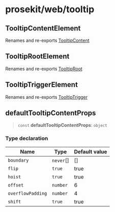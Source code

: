 # prosekit/web/tooltip

<a id="TooltipContentElement" name="TooltipContentElement"></a>

## TooltipContentElement

Renames and re-exports [TooltipContent](../lit/tooltip.md#TooltipContent)

<a id="TooltipRootElement" name="TooltipRootElement"></a>

## TooltipRootElement

Renames and re-exports [TooltipRoot](../lit/tooltip.md#TooltipRoot)

<a id="TooltipTriggerElement" name="TooltipTriggerElement"></a>

## TooltipTriggerElement

Renames and re-exports [TooltipTrigger](../lit/tooltip.md#TooltipTrigger)

<a id="defaultTooltipContentProps" name="defaultTooltipContentProps"></a>

## defaultTooltipContentProps

> `const` **defaultTooltipContentProps**: `object`

### Type declaration

| Name | Type | Default value |
| ------ | ------ | ------ |
| `boundary` | `never`[] | \[\] |
| `flip` | `true` | true |
| `hoist` | `true` | true |
| `offset` | `number` | 6 |
| `overflowPadding` | `number` | 4 |
| `shift` | `true` | true |

